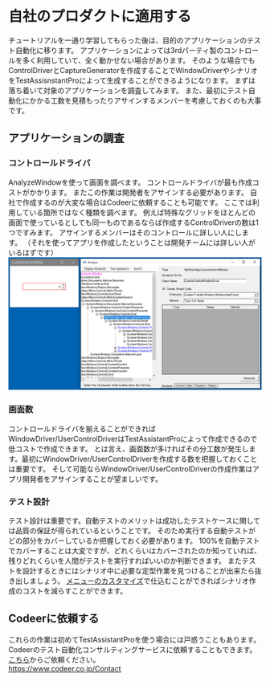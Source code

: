 # 自社のプロダクトに適用する

チュートリアルを一通り学習してもらった後は、目的のアプリケーションのテスト自動化に移ります。
アプリケーションによっては3rdパーティ製のコントロールを多く利用していて、全く動かせない場合があります。
そのような場合でもControlDriverとCaptureGeneratorを作成することでWindowDriverやシナリオをTestAssisnstantProによって生成することができるようになります。
まずは落ち着いて対象のアプリケーションを調査してみます。
また、最初にテスト自動化にかかる工数を見積もったりアサインするメンバーを考慮しておくのも大事です。

## アプリケーションの調査

### コントロールドライバ
AnalyzeWindowを使って画面を調べます。
コントロールドライバが最も作成コストがかかります。
またこの作業は開発者をアサインする必要があります。
自社で作成するのが大変な場合はCodeerに依頼することも可能です。
ここでは利用している箇所ではなく種類を調べます。
例えば特殊なグリッドをほとんどの画面で使っているとしても同一ものであるならば作成するControlDriverの数は1つですみます。
アサインするメンバーはそのコントロールに詳しい人にします。
（それを使ってアプリを作成したということは開発チームには詳しい人がいるはずです）
![CheckControlDriver.png](../Img/CheckControlDriver.png)

### 画面数
コントロールドライバを揃えることができればWindowDriver/UserControlDriverはTestAssistantProによって作成できるので低コストで作成できます。
とは言え、画面数が多ければその分工数が発生します。最初にWindowDriver/UserControlDriverを作成する数を把握しておくことは重要です。
そして可能ならWindowDriver/UserControlDriverの作成作業はアプリ開発者をアサインすることが望ましいです。

### テスト設計
テスト設計は重要です。自動テストのメリットは成功したテストケースに関しては品質の保証が得られているということです。
そのため実行する自動テストがどの部分をカバーしているか把握しておく必要があります。
100%を自動テストでカバーすることは大変ですが、どれくらいはカバーされたのか知っていれば、残りどれくらいを人間がテストを実行すればいいのか判断できます。
またテストを設計するときにはシナリオ中に必要な定型作業を見つけることが出来たら抜き出しましょう。
[メニューのカスタマイズ](../feature/CustomizeCaptureWindow.md)で仕込むことができればシナリオ作成のコストを減らすことができます。

## Codeerに依頼する
これらの作業は初めてTestAssistantProを使う場合には戸惑うこともあります。
Codeerのテスト自動化コンサルティングサービスに依頼することもできます。
[こちら](https://www.codeer.co.jp/Contact)からご依頼ください。
<br>
https://www.codeer.co.jp/Contact